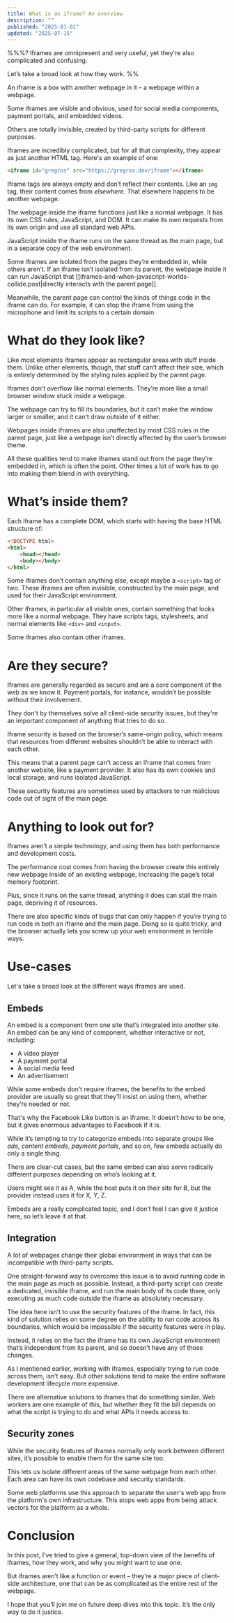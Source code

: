 ```yaml
---
title: What is an iframe? An overview
description: ""
published: "2025-01-01"
updated: "2025-07-15"
---
```

%%%?
Iframes are omnipresent and very useful, yet they're also complicated and confusing.

Let’s take a broad look at how they work.
%%

An iframe is a box with another webpage in it – a webpage within a webpage.

Some iframes are visible and obvious, used for social media components, payment portals, and embedded videos.

Others are totally invisible, created by third-party scripts for different purposes.

Iframes are incredibly complicated, but for all that complexity, they appear as just another HTML tag. Here's an example of one:

```html
<iframe id="gregros" src="https://gregros.dev/iframe"></iframe>
```

Iframe tags are always empty and don’t reflect their contents. Like an `img` tag, their content comes from *elsewhere*. That elsewhere happens to be another webpage.

The webpage inside the iframe functions just like a normal webpage. It has its own CSS rules, JavaScript, and DOM. It can make its own requests from its own origin and use all standard web APIs.

JavaScript inside the iframe runs on the same thread as the main page, but in a separate copy of the web environment.

Some iframes are isolated from the pages they’re embedded in, while others aren’t. If an iframe isn’t isolated from its parent, the webpage inside it can run JavaScript that [[iframes-and-when-javascript-worlds-collide.post|directly interacts with the parent page]].

Meanwhile, the parent page can control the kinds of things code in the iframe can do. For example, it can stop the iframe from using the microphone and limit its scripts to a certain domain.

# What do they look like?
Like most elements iframes appear as rectangular areas with stuff inside them. Unlike other elements, though, that stuff can’t affect their size, which is entirely determined by the styling rules applied by the parent page.

Iframes don’t overflow like normal elements. They’re more like a small browser window stuck inside a webpage.

The webpage can try to fill its boundaries, but it can’t make the window larger or smaller, and it can’t draw outside of it either.

Webpages inside iframes are also unaffected by most CSS rules in the parent page, just like a webpage isn’t directly affected by the user’s browser theme.

All these qualities tend to make iframes stand out from the page they’re embedded in, which is often the point. Other times a lot of work has to go into making them blend in with everything.

# What’s inside them?
Each iframe has a complete DOM, which starts with having the base HTML structure of:

```html
<!DOCTYPE html>
<html>
    <head></head>
    <body></body>
</html>
```

Some iframes don’t contain anything else, except maybe a `<script>` tag or two. These iframes are often invisible, constructed by the main page, and used for their JavaScript environment.

Other iframes, in particular all visible ones, contain something that looks more like a normal webpage. They have scripts tags, stylesheets, and normal elements like `<div>` and `<input>`.

Some iframes also contain other iframes.

# Are they secure?
Iframes are generally regarded as secure and are a core component of the web as we know it. Payment portals, for instance, wouldn’t be possible without their involvement.

They don't by themselves solve all client-side security issues, but they're an important component of anything that tries to do so.

Iframe security is based on the browser’s same-origin policy, which means that resources from different websites shouldn’t be able to interact with each other.

This means that a parent page can't access an iframe that comes from another website, like a payment provider. It also has its own cookies and local storage, and runs isolated JavaScript.

These security features are sometimes used by attackers to run malicious code out of sight of the main page.

# Anything to look out for?
Iframes aren’t a simple technology, and using them has both performance and development costs.

The performance cost comes from having the browser create this entirely new webpage inside of an existing webpage, increasing the page’s total memory footprint.

Plus, since it runs on the same thread, anything it does can stall the main page, depriving it of resources.

There are also specific kinds of bugs that can only happen if you’re trying to run code in both an iframe and the main page. Doing so is quite tricky, and the browser actually lets you screw up your web environment in terrible ways.

# Use-cases
Let's take a broad look at the different ways iframes are used.

## Embeds
An embed is a component from one site that’s integrated into another site. An embed can be any kind of component, whether interactive or not, including:

- A video player
- A payment portal
- A social media feed
- An advertisement

While some embeds don't require iframes, the benefits to the embed provider are usually so great that they'll insist on using them, whether they’re needed or not.

That's why the Facebook Like button is an iframe. It doesn’t *have* to be one, but it gives enormous advantages to Facebook if it is.

While it’s tempting to try to categorize embeds into separate groups like *ads*, *content embeds*, *payment portals*, and so on, few embeds actually do only a single thing.

There are clear-cut cases, but the same embed can also serve radically different purposes depending on who’s looking at it.

Users might see it as A, while the host puts it on their site for B, but the provider instead uses it for X, Y, Z.

Embeds are a really complicated topic, and I don’t feel I can give it justice here, so let’s leave it at that.

## Integration

A lot of webpages change their global environment in ways that can be incompatible with third-party scripts.

One straight-forward way to overcome this issue is to avoid running code in the main page as much as possible. Instead, a third-party script can create a dedicated, invisible iframe, and run the main body of its code there, only executing as much code outside the iframe as absolutely necessary.

The idea here isn’t to use the security features of the iframe. In fact, this kind of solution relies on some degree on the ability to run code across its boundaries, which would be impossible if the security features were in play.

Instead, it relies on the fact the iframe has its own JavaScript environment that’s independent from its parent, and so doesn’t have any of those changes.

As I mentioned earlier, working with iframes, especially trying to run code across them, isn’t easy. But other solutions tend to make the entire software development lifecycle more expensive.

There are alternative solutions to iframes that do something similar. Web workers are one example of this, but whether they fit the bill depends on what the script is trying to do and what APIs it needs access to.

## Security zones

While the security features of iframes normally only work between different sites, it’s possible to enable them for the same site too.

This lets us isolate different areas of the same webpage from each other. Each area can have its own codebase and security standards.

Some web platforms use this approach to separate the user's web app from the platform's own infrastructure. This stops web apps from being attack vectors for the platform as a whole.

# Conclusion

In this post, I’ve tried to give a general, top-down view of the benefits of iframes, how they work, and why you might want to use one.

But iframes aren’t like a function or event – they’re a major piece of client-side architecture, one that can be as complicated as the entire rest of the webpage.

I hope that you’ll join me on future deep dives into this topic. It’s the only way to do it justice.
